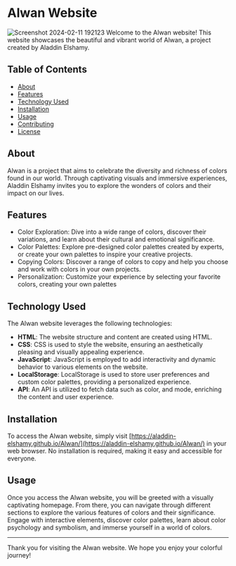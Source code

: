 # Alwan Website
![Screenshot 2024-02-11 192123](https://github.com/Aladdin-Elshamy/Alwan/assets/122921299/17207614-9164-453b-86fc-7bd4c86da03a)
Welcome to the Alwan website! This website showcases the beautiful and vibrant world of Alwan, a project created by Aladdin Elshamy.

## Table of Contents
- [About](#about)
- [Features](#features)
- [Technology Used](#technology-used)
- [Installation](#installation)
- [Usage](#usage)
- [Contributing](#contributing)
- [License](#license)

## About
Alwan is a project that aims to celebrate the diversity and richness of colors found in our world. Through captivating visuals and immersive experiences, Aladdin Elshamy invites you to explore the wonders of colors and their impact on our lives.

## Features
- Color Exploration: Dive into a wide range of colors, discover their variations, and learn about their cultural and emotional significance.
- Color Palettes: Explore pre-designed color palettes created by experts, or create your own palettes to inspire your creative projects.
- Copying Colors: Discover a range of colors to copy and help you choose and work with colors in your own projects.
- Personalization: Customize your experience by selecting your favorite colors, creating your own palettes
  
## Technology Used
The Alwan website leverages the following technologies:
- **HTML**: The website structure and content are created using HTML.
- **CSS**: CSS is used to style the website, ensuring an aesthetically pleasing and visually appealing experience.
- **JavaScript**: JavaScript is employed to add interactivity and dynamic behavior to various elements on the website.
- **LocalStorage**: LocalStorage is used to store user preferences and custom color palettes, providing a personalized experience.
- **API**: An API is utilized to fetch data such as color, and mode, enriching the content and user experience.
  
## Installation
To access the Alwan website, simply visit [https://aladdin-elshamy.github.io/Alwan/](https://aladdin-elshamy.github.io/Alwan/) in your web browser. No installation is required, making it easy and accessible for everyone.

## Usage
Once you access the Alwan website, you will be greeted with a visually captivating homepage. From there, you can navigate through different sections to explore the various features of colors and their significance. Engage with interactive elements, discover color palettes, learn about color psychology and symbolism, and immerse yourself in a world of colors.

---

Thank you for visiting the Alwan website. We hope you enjoy your colorful journey!

